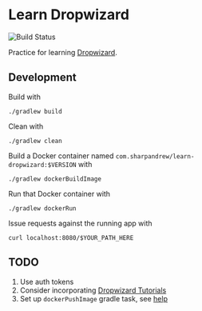 # Learn Dropwizard
![Build Status](https://circleci.com/gh/ags799/learn-dropwizard.svg?style=shield&circle-token=beac835a1c461670d578e3016d6b85581721e19f)

Practice for learning [Dropwizard](http://dropwizard.io).

## Development

Build with

    ./gradlew build

Clean with

    ./gradlew clean

Build a Docker container named
`com.sharpandrew/learn-dropwizard:$VERSION` with

    ./gradlew dockerBuildImage

Run that Docker container with

    ./gradlew dockerRun

Issue requests against the running app with

    curl localhost:8080/$YOUR_PATH_HERE
    
## TODO

1. Use auth tokens
1. Consider incorporating
[Dropwizard Tutorials](http://www.dropwizard.io/1.0.0/docs/getting-started.html)
1. Set up `dockerPushImage` gradle task, see
[help](https://github.com/bmuschko/gradle-docker-plugin) 